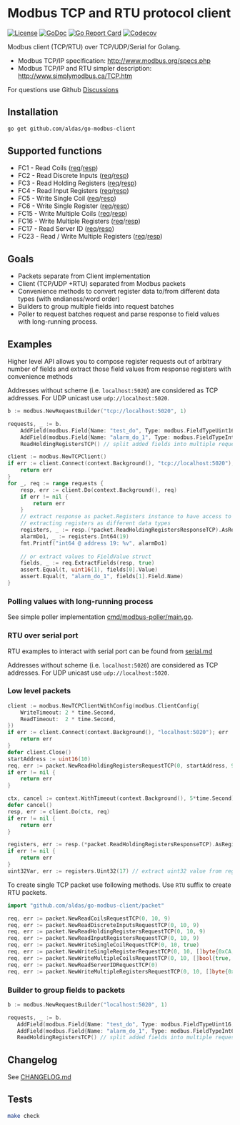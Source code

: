 # Modbus TCP and RTU protocol client

[![License](https://img.shields.io/github/license/aldas/go-modbus-client)](LICENSE)
[![GoDoc](http://img.shields.io/badge/go-documentation-blue.svg)](https://pkg.go.dev/github.com/aldas/go-modbus-client)
[![Go Report Card](https://goreportcard.com/badge/github.com/aldas/go-modbus-client)](https://goreportcard.com/report/github.com/aldas/go-modbus-client)
[![Codecov](https://codecov.io/gh/aldas/go-modbus-client/branch/main/graph/badge.svg)](https://codecov.io/gh/aldas/go-modbus-client)

Modbus client (TCP/RTU) over TCP/UDP/Serial for Golang.

* Modbus TCP/IP specification: http://www.modbus.org/specs.php
* Modbus TCP/IP and RTU simpler description: http://www.simplymodbus.ca/TCP.htm

For questions use Github [Discussions](https://github.com/aldas/go-modbus-client/discussions)

## Installation

```bash
go get github.com/aldas/go-modbus-client
```

## Supported functions

* FC1 - Read Coils ([req](packet/readcoilsrequest.go)/[resp](packet/readcoilsresponse.go))
* FC2 - Read Discrete Inputs ([req](packet/readdiscreteinputsrequest.go)/[resp](packet/readdiscreteinputsresponse.go))
* FC3 - Read Holding Registers ([req](packet/readholdingregistersrequest.go)/[resp](packet/readholdingregistersresponse.go))
* FC4 - Read Input Registers ([req](packet/readinputregistersrequest.go)/[resp](packet/readinputregistersresponse.go))
* FC5 - Write Single Coil ([req](packet/writesinglecoilrequest.go)/[resp](packet/writesinglecoilresponse.go))
* FC6 - Write Single Register ([req](packet/writesingleregisterrequest.go)/[resp](packet/writesingleregisterresponse.go))
* FC15 - Write Multiple Coils ([req](packet/writemultiplecoilsrequest.go)/[resp](packet/writemultiplecoilsresponse.go))
* FC16 - Write Multiple Registers ([req](packet/writemultipleregistersrequest.go)/[resp](packet/writemultipleregistersresponse.go))
* FC17 - Read Server ID ([req](packet/readserveridrequest.go)/[resp](packet/readserveridresponse.go))
* FC23 - Read / Write Multiple Registers ([req](packet/readwritemultipleregistersrequest.go)/[resp](packet/readwritemultipleregistersresponse.go))

## Goals

* Packets separate from Client implementation
* Client (TCP/UDP +RTU) separated from Modbus packets
* Convenience methods to convert register data to/from different data types (with endianess/word order)
* Builders to group multiple fields into request batches
* Poller to request batches request and parse response to field values with long-running process.

## Examples

Higher level API allows you to compose register requests out of arbitrary number of fields and extract those
field values from response registers with convenience methods

Addresses without scheme (i.e. `localhost:5020`) are considered as TCP addresses. For UDP unicast use `udp://localhost:5020`.

```go
b := modbus.NewRequestBuilder("tcp://localhost:5020", 1)

requests, _ := b.
	AddField(modbus.Field{Name: "test_do", Type: modbus.FieldTypeUint16, Address: 18}).
    AddField(modbus.Field{Name: "alarm_do_1", Type: modbus.FieldTypeInt64, Address: 19}).
    ReadHoldingRegistersTCP() // split added fields into multiple requests with suitable quantity size

client := modbus.NewTCPClient()
if err := client.Connect(context.Background(), "tcp://localhost:5020"); err != nil {
    return err
}
for _, req := range requests {
    resp, err := client.Do(context.Background(), req)
    if err != nil {
        return err
    }
    // extract response as packet.Registers instance to have access to convenience methods to 
    // extracting registers as different data types
    registers, _ := resp.(*packet.ReadHoldingRegistersResponseTCP).AsRegisters(req.StartAddress)
    alarmDo1, _ := registers.Int64(19)
    fmt.Printf("int64 @ address 19: %v", alarmDo1)
    
    // or extract values to FieldValue struct
    fields, _ := req.ExtractFields(resp, true)
    assert.Equal(t, uint16(1), fields[0].Value)
    assert.Equal(t, "alarm_do_1", fields[1].Field.Name)
}
```

### Polling values with long-running process

See simple poller implementation [cmd/modbus-poller/main.go](cmd/modbus-poller/main.go).

### RTU over serial port

RTU examples to interact with serial port can be found from [serial.md](serial.md)

Addresses without scheme (i.e. `localhost:5020`) are considered as TCP addresses. For UDP unicast use `udp://localhost:5020`.

### Low level packets

```go
client := modbus.NewTCPClientWithConfig(modbus.ClientConfig{
    WriteTimeout: 2 * time.Second,
    ReadTimeout:  2 * time.Second,
})
if err := client.Connect(context.Background(), "localhost:5020"); err != nil {
    return err
}
defer client.Close()
startAddress := uint16(10)
req, err := packet.NewReadHoldingRegistersRequestTCP(0, startAddress, 9)
if err != nil {
    return err
}

ctx, cancel := context.WithTimeout(context.Background(), 5*time.Second)
defer cancel()
resp, err := client.Do(ctx, req)
if err != nil {
    return err
}

registers, err := resp.(*packet.ReadHoldingRegistersResponseTCP).AsRegisters(startAddress)
if err != nil {
    return err
}
uint32Var, err := registers.Uint32(17) // extract uint32 value from register 17
```

To create single TCP packet use following methods. Use `RTU` suffix to create RTU packets.

```go
import "github.com/aldas/go-modbus-client/packet"

req, err := packet.NewReadCoilsRequestTCP(0, 10, 9)
req, err := packet.NewReadDiscreteInputsRequestTCP(0, 10, 9)
req, err := packet.NewReadHoldingRegistersRequestTCP(0, 10, 9)
req, err := packet.NewReadInputRegistersRequestTCP(0, 10, 9)
req, err := packet.NewWriteSingleCoilRequestTCP(0, 10, true)
req, err := packet.NewWriteSingleRegisterRequestTCP(0, 10, []byte{0xCA, 0xFE})
req, err := packet.NewWriteMultipleCoilsRequestTCP(0, 10, []bool{true, false, true})
req, err := packet.NewReadServerIDRequestTCP(0)
req, err := packet.NewWriteMultipleRegistersRequestTCP(0, 10, []byte{0xCA, 0xFE, 0xBA, 0xBE})
```

### Builder to group fields to packets

```go
b := modbus.NewRequestBuilder("localhost:5020", 1)

requests, _ := b.
   AddField(modbus.Field{Name: "test_do", Type: modbus.FieldTypeUint16, Address: 18}).
   AddField(modbus.Field{Name: "alarm_do_1", Type: modbus.FieldTypeInt64, Address: 19}).
   ReadHoldingRegistersTCP() // split added fields into multiple requests with suitable quantity size
```

## Changelog

See [CHANGELOG.md](CHANGELOG.md)

## Tests

```bash
make check
```
